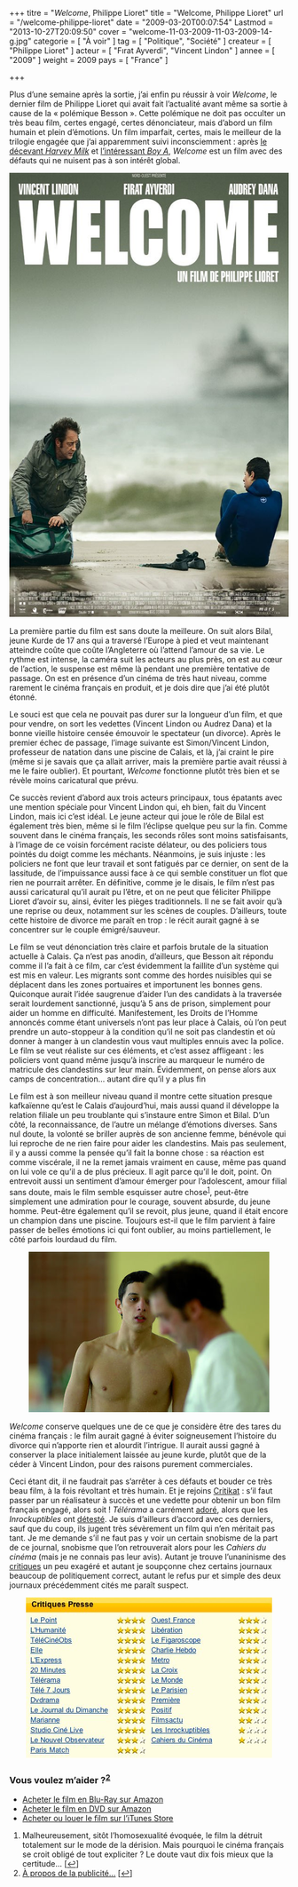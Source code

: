 +++
titre = "<em>Welcome</em>, Philippe Lioret"
title = "Welcome, Philippe Lioret"
url = "/welcome-philippe-lioret"
date = "2009-03-20T00:07:54"
Lastmod = "2013-10-27T20:09:50"
cover = "welcome-11-03-2009-11-03-2009-14-g.jpg"
categorie = [ "À voir" ]
tag = [ "Politique", "Société" ]
createur = [ "Philippe Lioret" ]
acteur = [ "Fırat Ayverdi", "Vincent Lindon" ]
annee = [ "2009" ]
weight = 2009
pays = [ "France" ]

+++

<p>Plus d&rsquo;une semaine après la sortie, j&rsquo;ai enfin pu réussir à voir <em>Welcome</em>, le dernier film de Philippe Lioret qui avait fait l&rsquo;actualité avant même sa sortie à cause de la « polémique Besson ». Cette polémique ne doit pas occulter un très beau film, certes engagé, certes dénonciateur, mais d&rsquo;abord un film humain et plein d&rsquo;émotions. Un film imparfait, certes, mais le meilleur de la trilogie engagée que j&rsquo;ai apparemment suivi inconsciemment : après <a href="http://voiretmanger.fr/harvey-milk-gus-van-sant/">le décevant <em>Harvey Milk</em></a> et <a href="http://voiretmanger.fr/boy-a/">l&rsquo;intéressant <em>Boy A</em></a>, <em>Welcome </em>est un film avec des défauts qui ne nuisent pas à son intérêt global.</p>
<div style="text-align: justify;"><a href="http://www.allocine.fr/film/fichefilm_gen_cfilm=111722.html"><img class="aligncenter" src="welcome.jpg" border="0" alt="welcome.jpg" width="600" height="800" /></a></div>
<p>La première partie du film est sans doute la meilleure. On suit alors Bilal, jeune Kurde de 17 ans qui a traversé l&rsquo;Europe à pied et veut maintenant atteindre coûte que coûte l&rsquo;Angleterre où l&rsquo;attend l&rsquo;amour de sa vie. Le rythme est intense, la caméra suit les acteurs au plus près, on est au cœur de l&rsquo;action, le suspense est même là pendant une première tentative de passage. On est en présence d&rsquo;un cinéma de très haut niveau, comme rarement le cinéma français en produit, et je dois dire que j&rsquo;ai été plutôt étonné.</p>
<p>Le souci est que cela ne pouvait pas durer sur la longueur d&rsquo;un film, et que pour vendre, on sort les vedettes (Vincent Lindon ou Audrez Dana) et la bonne vieille histoire censée émouvoir le spectateur (un divorce). Après le premier échec de passage, l&rsquo;image suivante est Simon/Vincent Lindon, professeur de natation dans une piscine de Calais, et là, j&rsquo;ai craint le pire (même si je savais que ça allait arriver, mais la première partie avait réussi à me le faire oublier). Et pourtant, <em>Welcome</em> fonctionne plutôt très bien et se révèle moins caricatural que prévu.</p>
<p>Ce succès revient d&rsquo;abord aux trois acteurs principaux, tous épatants avec une mention spéciale pour Vincent Lindon qui, eh bien, fait du Vincent Lindon, mais ici c&rsquo;est idéal. Le jeune acteur qui joue le rôle de Bilal est également très bien, même si le film l&rsquo;éclipse quelque peu sur la fin. Comme souvent dans le cinéma français, les seconds rôles sont moins satisfaisants, à l&rsquo;image de ce voisin forcément raciste délateur, ou des policiers tous pointés du doigt comme les méchants. Néanmoins, je suis injuste : les policiers ne font que leur travail et sont fatigués par ce dernier, on sent de la lassitude, de l&rsquo;impuissance aussi face à ce qui semble constituer un flot que rien ne pourrait arrêter. En définitive, comme je le disais, le film n&rsquo;est pas aussi caricatural qu&rsquo;il aurait pu l&rsquo;être, et on ne peut que féliciter Philippe Lioret d&rsquo;avoir su, ainsi, éviter les pièges traditionnels. Il ne se fait avoir qu&rsquo;à une reprise ou deux, notamment sur les scènes de couples. D&rsquo;ailleurs, toute cette histoire de divorce me paraît en trop : le récit aurait gagné à se concentrer sur le couple émigré/sauveur.</p>
<p>Le film se veut dénonciation très claire et parfois brutale de la situation actuelle à Calais. Ça n&rsquo;est pas anodin, d&rsquo;ailleurs, que Besson ait répondu comme il l&rsquo;a fait à ce film, car c&rsquo;est évidemment la faillite d&rsquo;un système qui est mis en valeur. Les migrants sont comme des hordes nuisibles qui se déplacent dans les zones portuaires et importunent les bonnes gens. Quiconque aurait l&rsquo;idée saugrenue d&rsquo;aider l&rsquo;un des candidats à la traversée serait lourdement sanctionné, jusqu&rsquo;à 5 ans de prison, simplement pour aider un homme en difficulté. Manifestement, les Droits de l&rsquo;Homme annoncés comme étant universels n&rsquo;ont pas leur place à Calais, où l&rsquo;on peut prendre un auto-stoppeur à la condition qu&rsquo;il ne soit pas clandestin et où donner à manger à un clandestin vous vaut multiples ennuis avec la police. Le film se veut réaliste sur ces éléments, et c&rsquo;est assez affligeant : les policiers vont quand même jusqu&rsquo;à inscrire au marqueur le numéro de matricule des clandestins sur leur main. Évidemment, on pense alors aux camps de concentration&#8230; autant dire qu&rsquo;il y a plus fin</p>
<p>Le film est à son meilleur niveau quand il montre cette situation presque kafkaïenne qu&rsquo;est le Calais d&rsquo;aujourd&rsquo;hui, mais aussi quand il développe la relation filiale un peu troublante qui s&rsquo;instaure entre Simon et Bilal. D&rsquo;un côté, la reconnaissance, de l&rsquo;autre un mélange d&rsquo;émotions diverses. Sans nul doute, la volonté se briller auprès de son ancienne femme, bénévole qui lui reproche de ne rien faire pour aider les clandestins. Mais pas seulement, il y a aussi comme la pensée qu&rsquo;il fait la bonne chose : sa réaction est comme viscérale, il ne la remet jamais vraiment en cause, même pas quand on lui vole ce qu&rsquo;il a de plus précieux. Il agit parce qu&rsquo;il le doit, point. On entrevoit aussi un sentiment d&rsquo;amour émerger pour l&rsquo;adolescent, amour filial sans doute, mais le film semble esquisser autre chose<sup><a href="#footnote_0_1391" id="identifier_0_1391" class="footnote-link footnote-identifier-link" title="Malheureusement, sit&ocirc;t l&rsquo;homosexualit&eacute; &eacute;voqu&eacute;e, le film la d&eacute;truit totalement sur le mode de la d&eacute;rision. Mais pourquoi le cin&eacute;ma fran&ccedil;ais se croit oblig&eacute; de tout expliciter ? Le doute vaut dix fois mieux que la certitude&hellip;">1</a></sup>, peut-être simplement une admiration pour le courage, souvent absurde, du jeune homme. Peut-être également qu&rsquo;il se revoit, plus jeune, quand il était encore un champion dans une piscine. Toujours est-il que le film parvient à faire passer de belles émotions ici qui font oublier, au moins partiellement, le côté parfois lourdaud du film.</p>
<div style="text-align: center;"><img class="aligncenter" src="welcome2.jpeg" border="0" alt="welcome2.jpeg" width="434" height="289" /></div>
<p><em>Welcome</em> conserve quelques une de ce que je considère être des tares du cinéma français : le film aurait gagné à éviter soigneusement l&rsquo;histoire du divorce qui n&rsquo;apporte rien et alourdit l&rsquo;intrigue. Il aurait aussi gagné à conserver la place initialement laissée au jeune kurde, plutôt que de la céder à Vincent Lindon, pour des raisons purement commerciales.</p>
<p>Ceci étant dit, il ne faudrait pas s&rsquo;arrêter à ces défauts et bouder ce très beau film, à la fois révoltant et très humain. Et je rejoins <a href="http://www.critikat.com/Welcome.html">Critikat</a> : s&rsquo;il faut passer par un réalisateur à succès et une vedette pour obtenir un bon film français engagé, alors soit ! <em>Télérama</em> a carrément <a href="http://www.telerama.fr/cinema/films/welcome,370882,critique.php">adoré</a>, alors que les <em>Inrockuptibles</em> ont <a href="http://www.lesinrocks.com/cine/cinema-article/article/welcome/">détesté</a>. Je suis d&rsquo;ailleurs d&rsquo;accord avec ces derniers, sauf que du coup, ils jugent très sévèrement un film qui n&rsquo;en méritait pas tant. Je me demande s&rsquo;il ne faut pas y voir un certain snobisme de la part de ce journal, snobisme que l&rsquo;on retrouverait alors pour les <em>Cahiers du cinéma</em> (mais je ne connais pas leur avis). Autant je trouve l&rsquo;unaninisme des <a href="http://www.allocine.fr/film/revuedepresse_gen_cfilm=111722&amp;note=4&amp;ccritique=19292713.html">critiques</a> un peu exagéré et autant je soupçonne chez certains journaux beaucoup de politiquement correct, autant le refus pur et simple des deux journaux précédemment cités me paraît suspect.</p>
<div style="text-align: center;"><img src="welcome-allocine.jpg" border="0" alt="Welcome - AlloCiné.jpg" width="444" height="290" /></div>
<div class="amazon">
<h3>Vous voulez m&rsquo;aider ?<sup><a href="#footnote_1_1391" id="identifier_1_1391" class="footnote-link footnote-identifier-link" title="&Agrave; propos de la publicit&eacute;&hellip;">2</a></sup></h3>
<ul>
<li><a href="http://www.amazon.fr/gp/product/B001XCWOJY/ref=as_li_ss_tl?ie=UTF8&#038;tag=leblogdenic07-21&#038;linkCode=as2&#038;camp=1642&#038;creative=19458&#038;creativeASIN=B001XCWOJY">Acheter le film en Blu-Ray sur Amazon</a></li>
<li><a href="http://www.amazon.fr/gp/product/B001XCWOJE/ref=as_li_ss_tl?ie=UTF8&#038;tag=leblogdenic07-21&#038;linkCode=as2&#038;camp=1642&#038;creative=19458&#038;creativeASIN=B001XCWOJE">Acheter le film en DVD sur Amazon</a></li>
<li><a href="https://itunes.apple.com/fr/movie/welcome-2009/id365222886">Acheter ou louer le film sur l&rsquo;iTunes Store</a></li>
</ul>
</div>
<ol class="footnotes"><li id="footnote_0_1391" class="footnote">Malheureusement, sitôt l&rsquo;homosexualité évoquée, le film la détruit totalement sur le mode de la dérision. Mais pourquoi le cinéma français se croit obligé de tout expliciter ? Le doute vaut dix fois mieux que la certitude&#8230; [<a href="#identifier_0_1391" class="footnote-link footnote-back-link">&#8617;</a>]</li><li id="footnote_1_1391" class="footnote"><a href="http://voiretmanger.fr/soutien/">À propos de la publicité…</a> [<a href="#identifier_1_1391" class="footnote-link footnote-back-link">&#8617;</a>]</li></ol>
